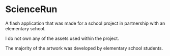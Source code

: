 # ScienceRun
A flash application that was made for a school project in partnership with an elementary school.

I do not own any of the assets used within the project.

The majority of the artwork was developed by elementary school students.
